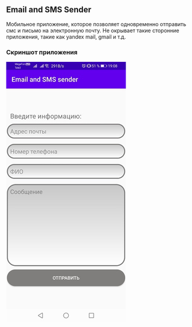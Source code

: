 ## Email and SMS Sender
Мобильное приложение, которое позволяет одновременно отправить смс и письмо на электронную почту. Не окрывает такие сторонние приложения, такие как yandex mail, gmail и т.д.
### Скриншот приложения
![alt text](/app/screenshots/email_sms_sender_new.jpg "Скриншот приложения")